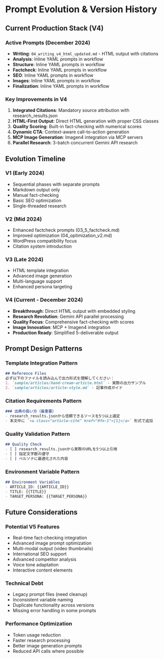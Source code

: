 # Prompt Evolution & Version History

## Current Production Stack (V4)

### Active Prompts (December 2024)
- **Writing**: `04_writing_v4_html_updated.md` - HTML output with citations
- **Analysis**: Inline YAML prompts in workflow
- **Structure**: Inline YAML prompts in workflow  
- **Factcheck**: Inline YAML prompts in workflow
- **SEO**: Inline YAML prompts in workflow
- **Images**: Inline YAML prompts in workflow
- **Finalization**: Inline YAML prompts in workflow

### Key Improvements in V4
1. **Integrated Citations**: Mandatory source attribution with research_results.json
2. **HTML-First Output**: Direct HTML generation with proper CSS classes
3. **Quality Scoring**: Built-in fact-checking with numerical scores
4. **Dynamic CTA**: Context-aware call-to-action generation
5. **MCP Image Generation**: Imagen4 integration via MCP servers
6. **Parallel Research**: 3-batch concurrent Gemini API research

## Evolution Timeline

### V1 (Early 2024)
- Sequential phases with separate prompts
- Markdown output only
- Manual fact-checking
- Basic SEO optimization
- Single-threaded research

### V2 (Mid 2024)  
- Enhanced factcheck prompts (03_5_factcheck.md)
- Improved optimization (04_optimization_v2.md)
- WordPress compatibility focus
- Citation system introduction

### V3 (Late 2024)
- HTML template integration
- Advanced image generation
- Multi-language support
- Enhanced persona targeting

### V4 (Current - December 2024)
- **Breakthrough**: Direct HTML output with embedded styling
- **Research Revolution**: Gemini API parallel processing
- **Quality Focus**: Comprehensive fact-checking with scores
- **Image Innovation**: MCP + Imagen4 integration
- **Production Ready**: Simplified 5-deliverable output

## Prompt Design Patterns

### Template Integration Pattern
```markdown
## Reference Files
必ず以下のファイルを読み込んで出力形式を理解してください：
1. `sample/articles/hand-cream-article.html` - 実際の出力サンプル
2. `sample/articles/article-style.md` - 記事作成ガイド
```

### Citation Requirements Pattern
```markdown
### 出典の扱い方（最重要）
- research_results.jsonから信頼できるソースを5つ以上選定
- 本文中に `<a class="article-cite" href="#fn-1">[1]</a>` 形式で追加
```

### Quality Validation Pattern
```markdown
## Quality Check
- [ ] research_results.jsonから実際のURLを5つ以上引用
- [ ] 指定文字数の遵守
- [ ] ペルソナに最適化された内容
```

### Environment Variable Pattern
```markdown
## Environment Variables
- ARTICLE_ID: {{ARTICLE_ID}}
- TITLE: {{TITLE}}
- TARGET_PERSONA: {{TARGET_PERSONA}}
```

## Future Considerations

### Potential V5 Features
- Real-time fact-checking integration
- Advanced image prompt optimization
- Multi-modal output (video thumbnails)
- International SEO support
- Advanced competitor analysis
- Voice tone adaptation
- Interactive content elements

### Technical Debt
- Legacy prompt files (need cleanup)
- Inconsistent variable naming
- Duplicate functionality across versions
- Missing error handling in some prompts

### Performance Optimization
- Token usage reduction
- Faster research processing
- Better image generation prompts
- Reduced API calls where possible